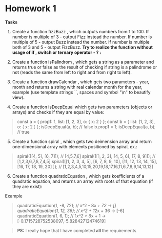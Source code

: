 # Homework 1

**Tasks**

1. Create a function fizzBuzz , which outputs numbers from 1 to 100. If number is
   multiple of 3 - output Fizz instead the number. If number is multiple of 5 -
   output Buzz instead the number. If number is multiple both of 3 and 5 - output FizzBuzz.
   **Try to realize the function without usage of if , switch or ternary operator - ? :**

2. Create a function isPalindrom , which gets a string as a parameter and returns
   true or false as the result of checking if string is a palindrome or not
   (reads the same from left to right and from right to left).

3. Create a function drawCalendar , which gets two parameters - year, month and
   returns a string with real calendar month for the year, example (use template
   strings ``, spaces and symbol "\n" to beautify view).

4. Create a function isDeepEqual which gets two parameters (objects or arrays)
   and checks if they are equal by value:

> const a = { prop1: 1, list: [1, 2, 3], o: { x: 2 } };
> const b = { list: [1, 2, 3], o: { x: 2 } };
> isDeepEqual(a, b); // false
> b.prop1 = 1;
> isDeepEqual(a, b); // true

5. Create a function spiral , which gets two deimension array and return one-dimensional array with elements positioned by spiral, ex.:

> spiral([[4, 5], [6, 7]]); // [4,5,7,6]
> spiral([[1, 2, 3], [4, 5, 6], [7, 8, 9]]); // [1,2,3,6,7,8,7,4,5]
> spiral([[1, 2, 3, 4, 5],
> [6, 7, 8, 9, 10],
> [11, 12, 13, 14, 15],
> [16, 17, 18, 19, 20]
> ]); // [1,2,3,4,5,10,15,20,19,18,17,16,11,6,7,8,9,14,13,12]

6. Create a function quadraticEquation , which gets koefficients of a quadratic
   equation, and returns an array with roots of that equation (if they are exist):

Example

> quadraticEquation(1, -8, 72); // x^2 - 8*x + 72 -> []
> quadraticEquation(1, 12, 36); // x^2 + 12*x + 36 -> [-6]
> quadraticEquation(1, 6, 1); // 1*x^2 + 6*x + 1 -> [-0.1715728752538097,-5.82842712474619]

> **PS:** I really hope that I have completed **all** the requirements.
